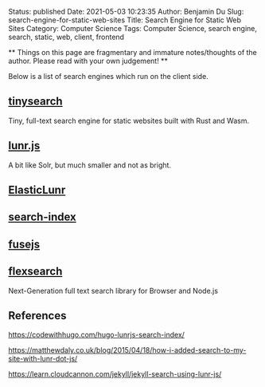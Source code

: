 Status: published
Date: 2021-05-03 10:23:35
Author: Benjamin Du
Slug: search-engine-for-static-web-sites
Title: Search Engine for Static Web Sites
Category: Computer Science
Tags: Computer Science, search engine, search, static, web, client, frontend

**
Things on this page are fragmentary and immature notes/thoughts of the author.
Please read with your own judgement!
**

Below is a list of search engines which run on the client side. 

## [tinysearch](https://github.com/tinysearch/tinysearch)

Tiny, full-text search engine for static websites built with Rust and Wasm.

## [lunr.js](https://github.com/olivernn/lunr.js)

A bit like Solr, but much smaller and not as bright.

## [ElasticLunr](http://elasticlunr.com/)

## [search-index](https://github.com/fergiemcdowall/search-index)

## [fusejs](https://fusejs.io/)

## [flexsearch](https://github.com/nextapps-de/flexsearch)

Next-Generation full text search library for Browser and Node.js

## References 

https://codewithhugo.com/hugo-lunrjs-search-index/

https://matthewdaly.co.uk/blog/2015/04/18/how-i-added-search-to-my-site-with-lunr-dot-js/

https://learn.cloudcannon.com/jekyll/jekyll-search-using-lunr-js/


